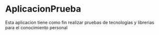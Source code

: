 # AplicacionPrueba
Esta aplicacion tiene como fin realizar pruebas de tecnologias y librerias para el conocimiento personal
